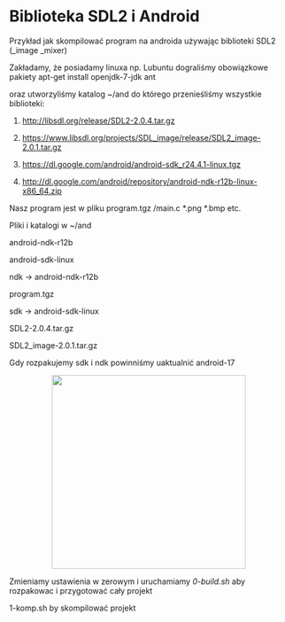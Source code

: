 # Biblioteka SDL2 i Android

Przykład jak skompilować program na androida używając biblioteki SDL2 (_image _mixer)

Zakładamy, że posiadamy linuxa np. Lubuntu dograliśmy obowiązkowe pakiety apt-get install openjdk-7-jdk ant

oraz utworzyliśmy katalog ~/and do którego przenieśliśmy wszystkie biblioteki:

1. http://libsdl.org/release/SDL2-2.0.4.tar.gz

2. https://www.libsdl.org/projects/SDL_image/release/SDL2_image-2.0.1.tar.gz

3. https://dl.google.com/android/android-sdk_r24.4.1-linux.tgz

4. http://dl.google.com/android/repository/android-ndk-r12b-linux-x86_64.zip

Nasz program jest w pliku program.tgz
/main.c
*.png *.bmp etc.

Pliki i katalogi w ~/and

android-ndk-r12b

android-sdk-linux

ndk -> android-ndk-r12b

program.tgz

sdk -> android-sdk-linux

SDL2-2.0.4.tar.gz

SDL2_image-2.0.1.tar.gz

Gdy rozpakujemy sdk i ndk powinniśmy uaktualnić android-17
<p align="center">
  <img src='http://bankfotek.pl/thumb/2011670.jpeg' width="350"/>
</p>

Zmieniamy ustawienia w zerowym i uruchamiamy *0-build.sh* aby rozpakowac i przygotować cały projekt

1-komp.sh by skompilować projekt
